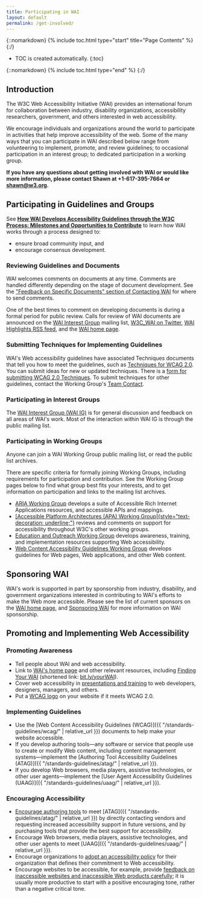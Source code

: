 ```yaml
---
title: Participating in WAI
layout: default
permalink: /get-involved/
---
```


{::nomarkdown}
{% include toc.html type="start" title="Page Contents" %}
{:/}

-   TOC is created automatically.
{:toc}

{::nomarkdown}
{% include toc.html type="end" %}
{:/}

## Introduction

The W3C Web Accessibility Initiative (WAI) provides an international
forum for collaboration between industry, disability organizations,
accessibility researchers, government, and others interested in web
accessibility.

We encourage individuals and organizations around the world to
participate in activities that help improve accessibility of the web.
Some of the many ways that you can participate in WAI described below
range from volunteering to implement, promote, and review guidelines; to
occasional participation in an interest group; to dedicated
participation in a working group.

**If you have any questions about getting involved with WAI or would
like more information, please contact Shawn at +1-617-395-7664 or
<shawn@w3.org>.**

## Participating in Guidelines and Groups

See [**How WAI Develops Accessibility Guidelines through the W3C
Process: Milestones and Opportunities to
Contribute**](http://www.w3.org/WAI/intro/w3c-process.php) to learn how
WAI works through a process designed to:

-   ensure broad community input, and
-   encourage consensus development.

### Reviewing Guidelines and Documents

WAI welcomes comments on documents at any time. Comments are handled
differently depending on the stage of document development. See the
["Feedback on Specific Documents" section of Contacting
WAI](http://www.w3.org/WAI/contacts#documents) for where to send
comments.

One of the best times to comment on developing documents is during a
formal period for public review. Calls for review of WAI documents are
announced on the [WAI Interest Group](/WAI/IG/) mailing list, [W3C\_WAI
on Twitter](http://twitter.com/w3c_wai), [WAI Highlights RSS
feed](/WAI/highlights/about-rss), and the [WAI home page](/WAI/).

### Submitting Techniques for Implementing Guidelines

WAI's Web accessibility guidelines have associated Techniques documents
that tell you how to meet the guidelines, such as [Techniques for WCAG
2.0](http://www.w3.org/TR/WCAG20-TECHS/). You can submit ideas for new
or updated techniques. There is a [form for submitting WCAG 2.0
Techniques](http://www.w3.org/WAI/GL/WCAG20/TECHS-SUBMIT/). To submit
techniques for other guidelines, contact the Working Group's [Team
Contact](contacts.html#team).

### Participating in Interest Groups

The [WAI Interest Group (WAI IG)](/WAI/IG) is for general discussion and
feedback on all areas of WAI's work. Most of the interaction within WAI
IG is through the public mailing list.

### Participating in Working Groups

Anyone can join a WAI Working Group public mailing list, or read the
public list archives.

There are specific criteria for formally joining Working Groups,
including requirements for participation and contribution. See the
Working Group pages below to find what group best fits your interests,
and to get information on participation and links to the mailing list
archives.

-   [ARIA Working
    Group](https://www.w3.org/WAI/ARIA/ "link to ARIA WG home page")
    develops a suite of Accessible Rich Internet Applications resources,
    and accessible APIs and mappings.
-   [[Accessible Platform Architectures (APA) Working
    Group]{style="text-decoration: underline;"}](https://www.w3.org/WAI/APA/)
    reviews and comments on support for accessibility throughout W3C's
    other working groups.
-   [Education and Outreach Working Group](/WAI/EO) develops awareness,
    training, and implementation resources supporting Web accessibility.
-   [Web Content Accessibility Guidelines Working Group](/WAI/GL)
    develops guidelines for Web pages, Web applications, and other Web
    content.

## Sponsoring WAI

WAI's work is supported in part by sponsorship from industry,
disability, and government organizations interested in contributing to
WAI's efforts to make the Web more accessible. Please see the list of
current sponsors on the [WAI home page](/WAI/), and [Sponsoring
WAI](Sponsor) for more information on WAI sponsorship.

## Promoting and Implementing Web Accessibility

### Promoting Awareness

-   Tell people about WAI and web accessibility.
-   Link to [WAI's home page](/WAI) and other relevant resources,
    including [Finding Your WAI](http://www.w3.org/WAI/yourWAI)
    (shortened link: [bit.ly/yourWAI](http://bit.ly/yourWAI)).
-   Cover web accessibility in [presentations and
    training](http://www.w3.org/WAI/train) to web developers, designers,
    managers, and others.
-   Put a [WCAG logo](http://www.w3.org/WAI/WCAG2-Conformance.html) on
    your website if it meets WCAG 2.0.

### Implementing Guidelines

-   Use the [Web Content Accessibility Guidelines
    (WCAG)]({{ "/standards-guidelines/wcag/" | relative_url }}) documents to help make your website
    accessible.
-   If you develop authoring tools—any software or service that people
    use to create or modify Web content, including content management
    systems—implement the [Authoring Tool Accessibility Guidelines
    (ATAG)]({{ "/standards-guidelines/atag/" | relative_url }}).
-   If you develop Web browsers, media players, assistive technologies,
    or other user agents—implement the [User Agent Accessibility
    Guidelines (UAAG)]({{ "/standards-guidelines/uaag/" | relative_url }}).

### Encouraging Accessibility

-   [Encourage authoring tools](/WAI/impl/software) to meet
    [ATAG]({{ "/standards-guidelines/atag/" | relative_url }}) by directly contacting
    vendors and requesting increased accessibility support in future
    versions, and by purchasing tools that provide the best support for
    accessibility.
-   Encourage Web browsers, media players, assistive technologies, and
    other user agents to meet
    [UAAG]({{ "/standards-guidelines/uaag/" | relative_url }}).
-   Encourage organizations to [adopt an accessibility
    policy](/WAI/impl/pol) for their organization that defines their
    commitment to Web accessibility.
-   Encourage websites to be accessible, for example, provide [feedback
    on inaccessible websites and inaccessible Web products
    carefully](http://www.w3.org/WAI/users/inaccessible.html); it is
    usually more productive to start with a positive encouraging tone,
    rather than a negative critical tone.

